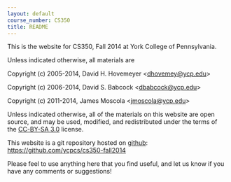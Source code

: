 ```yaml
---
layout: default
course_number: CS350
title: README
---
```


This is the website for CS350, Fall 2014 at York College of
Pennsylvania.

Unless indicated otherwise, all materials are

Copyright (c) 2005-2014, David H. Hovemeyer &lt;<dhovemey@ycp.edu>&gt;

Copyright (c) 2006-2014, David S. Babcock &lt;<dbabcock@ycp.edu>&gt;

Copyright (c) 2011-2014, James Moscola &lt;<jmoscola@ycp.edu>&gt;

Unless indicated otherwise, all of the materials on this website
are open source, and may be used, modified, and redistributed
under the terms of the <a href="http://creativecommons.org/licenses/by-sa/3.0/us/">CC-BY-SA 3.0</a>
license.

This website is a git repository hosted on [github](https://github.com): <https://github.com/ycpcs/cs350-fall2014>

Please feel to use anything here that you find useful,
and let us know if you have any comments or suggestions!
